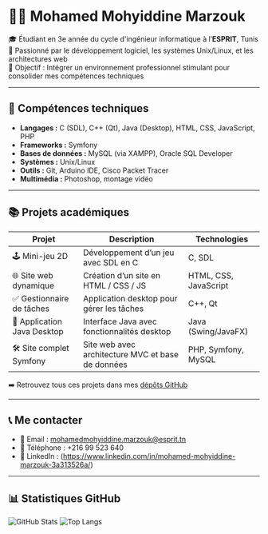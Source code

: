 # 👨‍💻 Mohamed Mohyiddine Marzouk

🎓 Étudiant en 3e année du cycle d'ingénieur informatique à l’**ESPRIT**, Tunis  
🚀 Passionné par le développement logiciel, les systèmes Unix/Linux, et les architectures web  
📌 Objectif : Intégrer un environnement professionnel stimulant pour consolider mes compétences techniques

---

## 🔧 Compétences techniques

- **Langages :** C (SDL), C++ (Qt), Java (Desktop), HTML, CSS, JavaScript, PHP
- **Frameworks :** Symfony
- **Bases de données :** MySQL (via XAMPP), Oracle SQL Developer
- **Systèmes :** Unix/Linux
- **Outils :** Git, Arduino IDE, Cisco Packet Tracer
- **Multimédia :** Photoshop, montage vidéo

---

## 📚 Projets académiques

| Projet | Description | Technologies |
|--------|-------------|--------------|
| 🕹️ Mini-jeu 2D | Développement d’un jeu avec SDL en C | C, SDL |
| 🌐 Site web dynamique | Création d’un site en HTML / CSS / JS | HTML, CSS, JavaScript |
| ✅ Gestionnaire de tâches | Application desktop pour gérer les tâches | C++, Qt |
| 📱 Application Java Desktop | Interface Java avec fonctionnalités desktop | Java (Swing/JavaFX) |
| 🛠️ Site complet Symfony | Site web avec architecture MVC et base de données | PHP, Symfony, MySQL |

➡️ Retrouvez tous ces projets dans mes [dépôts GitHub](https://github.com/mohamedmohyiddine?tab=repositories)

---

## 📞 Me contacter

- 📧 Email : mohamedmohyiddine.marzouk@esprit.tn
- 📱 Téléphone : +216 99 523 640
- 💼 LinkedIn : (https://www.linkedin.com/in/mohamed-mohyiddine-marzouk-3a313526a/)

---

## 📊 Statistiques GitHub

![GitHub Stats](https://github-readme-stats.vercel.app/api?username=mohamedmohyiddine&show_icons=true&theme=radical)
![Top Langs](https://github-readme-stats.vercel.app/api/top-langs/?username=mohamedmohyiddine&layout=compact&theme=radical)
